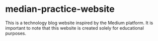 # median-practice-website
This is a technology blog website inspired by the Medium platform. It is important to note that this website is created solely for educational purposes. 
